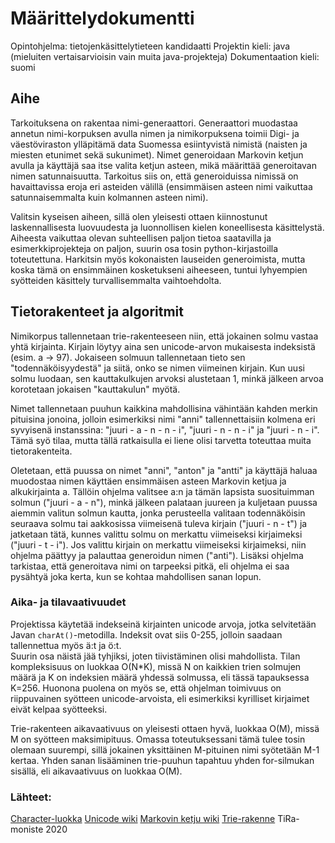 # Määrittelydokumentti

Opintohjelma: tietojenkäsittelytieteen kandidaatti
Projektin kieli: java (mieluiten vertaisarvioisin vain muita java-projekteja)
Dokumentaation kieli: suomi

## Aihe
Tarkoituksena on rakentaa nimi-generaattori. Generaattori muodastaa annetun nimi-korpuksen avulla 
nimen ja nimikorpuksena toimii Digi- ja väestöviraston ylläpitämä data Suomessa esiintyvistä nimistä (naisten 
ja miesten etunimet sekä sukunimet). Nimet generoidaan Markovin ketjun avulla ja käyttäjä saa itse valita
 ketjun asteen, mikä määrittää generoitavan nimen satunnaisuutta. Tarkoitus siis on, että generoiduissa nimissä
 on havaittavissa eroja eri asteiden välillä (ensimmäisen asteen nimi vaikuttaa satunnaisemmalta kuin
 kolmannen asteen nimi).

Valitsin kyseisen aiheen, sillä olen yleisesti ottaen kiinnostunut laskennallisesta luovuudesta ja luonnollisen
 kielen koneellisesta käsittelystä. Aiheesta vaikuttaa olevan suhteellisen paljon tietoa saatavilla ja
 esimerkkiprojekteja on paljon, suurin osa tosin python-kirjastoilla toteutettuna. Harkitsin myös kokonaisten
 lauseiden generoimista, mutta koska tämä on ensimmäinen kosketukseni aiheeseen, tuntui lyhyempien syötteiden
 käsittely turvallisemmalta vaihtoehdolta.

## Tietorakenteet ja algoritmit
Nimikorpus tallennetaan trie-rakenteeseen niin, että jokainen solmu vastaa yhtä kirjainta. Kirjain löytyy aina
 sen unicode-arvon mukaisesta indeksistä (esim. a -> 97). Jokaiseen solmuun tallennetaan tieto sen 
"todennäköisyydestä" ja siitä, onko se nimen viimeinen kirjain. Kun uusi solmu luodaan, sen kauttakulkujen
 arvoksi alustetaan 1, minkä jälkeen arvoa korotetaan jokaisen
 "kauttakulun" myötä.

Nimet tallennetaan puuhun kaikkina mahdollisina vähintään kahden merkin
 pituisina jonoina, jolloin esimerkiksi nimi "anni" tallennettaisiin kolmena eri syvyisenä instanssina:
 "juuri - a - n - n - i", "juuri - n - n - i" ja "juuri - n - i". Tämä syö tilaa, mutta tällä ratkaisulla ei
 liene olisi tarvetta toteuttaa muita tietorakenteita.

Oletetaan, että puussa on nimet "anni", "anton" ja "antti" ja käyttäjä haluaa muodostaa nimen käyttäen
 ensimmäisen asteen Markovin ketjua ja alkukirjainta a. Tällöin ohjelma valitsee a:n ja tämän lapsista
 suosituimman solmun ("juuri - a - n"), minkä jälkeen palataan juureen ja kuljetaan puussa aiemmin valitun
 solmun kautta, jonka perusteella valitaan todennäköisin seuraava solmu tai aakkosissa viimeisenä tuleva
 kirjain ("juuri - n - t") ja jatketaan tätä, kunnes valittu solmu on merkattu viimeiseksi kirjaimeksi
 ("juuri - t - i"). Jos valittu kirjain on merkattu viimeiseksi kirjaimeksi, niin ohjelma päättyy ja palauttaa
 generoidun nimen ("anti"). Lisäksi ohjelma tarkistaa, että generoitava nimi on tarpeeksi pitkä, eli ohjelma
 ei saa pysähtyä joka kerta, kun se kohtaa mahdollisen sanan lopun.

### Aika- ja tilavaativuudet

Projektissa käytetää indekseinä kirjainten unicode
 arvoja, jotka selvitetään Javan `charAt()`-metodilla. Indeksit ovat siis 0-255, 
jolloin saadaan tallennettua myös ä:t ja ö:t.  
 Suurin osa näistä jää tyhjiksi, joten tiivistäminen olisi mahdollista. Tilan kompleksisuus on
 luokkaa O(N*K), missä N on kaikkien trien solmujen määrä ja K on indeksien määrä yhdessä solmussa, eli tässä
 tapauksessa K=256. Huonona puolena on myös se, että ohjelman toimivuus on riippuvainen syötteen
 unicode-arvoista, eli esimerkiksi kyrilliset kirjaimet eivät kelpaa syötteeksi.

Trie-rakenteen aikavaativuus on yleisesti ottaen hyvä, luokkaa O(M), missä M on syötteen maksimipituus.
 Omassa toteutuksessani tämä tulee tosin olemaan suurempi, sillä jokainen yksittäinen M-pituinen nimi syötetään
 M-1 kertaa. Yhden sanan lisääminen trie-puuhun tapahtuu yhden for-silmukan sisällä, eli aikavaativuus on
 luokkaa O(M).
 
### Lähteet:
[Character-luokka](https://docs.oracle.com/javase/7/docs/api/java/lang/Character.html)
[Unicode wiki](https://en.wikipedia.org/wiki/List_of_Unicode_characters)
[Markovin ketju wiki](https://en.wikipedia.org/wiki/Markov_chain)
[Trie-rakenne](https://www.baeldung.com/trie-java)
TiRa-moniste 2020

